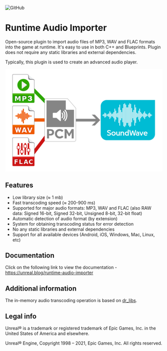 ![GitHub](https://img.shields.io/github/license/gtreshchev/RuntimeAudioImporter)
# Runtime Audio Importer
Open-source plugin to import audio files of MP3, WAV and FLAC formats into the game at runtime. It's easy to use in both C++ and Blueprints.
Plugin does not require any static libraries and external dependencies.

Typically, this plugin is used to create an advanced audio player.

![Runtime Audio Importer Unreal Engine Plugin Logo](image/runtimeaudioimporter.png "RuntimeAudioImporter Unreal Engine Plugin Logo")

## Features
- Low library size (≈ 1 mb)
- Fast transcoding speed (≈ 200-900 ms)
- Supported for major audio formats: MP3, WAV and FLAC (also RAW data: Signed 16-bit, Signed 32-bit, Unsigned 8-bit, 32-bit float)
- Automatic detection of audio format (by extension)
- System for obtaining transcoding status for error detection
- No any static libraries and external dependencies
- Support for all available devices (Android, iOS, Windows, Mac, Linux, etc)

## Documentation
Click on the following link to view the documentation - https://unreal.blog/runtime-audio-importer

## Additional information
The in-memory audio transcoding operation is based on [dr_libs](https://github.com/mackron/dr_libs).

## Legal info

Unreal® is a trademark or registered trademark of Epic Games, Inc. in the United States of America and elsewhere.

Unreal® Engine, Copyright 1998 – 2021, Epic Games, Inc. All rights reserved.
